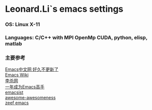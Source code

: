 Leonard.Li`s emacs settings  
===================================  

### OS: Linux X-11
### Languages: C/C++ with MPI OpenMp CUDA, python, elisp, matlab 

### 主要参考

[Emacs中文网 好久不更新了](http://www.emacser.com/emacs-resource.htm)<br />
[Emacs Wiki](http://www.emacswiki.org/)<br />
[李杀网](http://xahlee.org/)<br />
[一年成为Emacs高手](http://blog.csdn.net/redguardtoo/article/details/7222501/)<br />
[emacsist](http://www.emacsist.com/)<br />
[awesome-awesomeness](https://github.com/bayandin/awesome-awesomeness/)<br />
[zeef emacs](https://emacs.zeef.com/ehartc/)<br />
